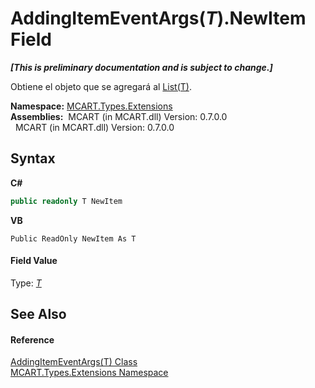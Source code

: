 # AddingItemEventArgs(*T*).NewItem Field
 _**\[This is preliminary documentation and is subject to change.\]**_

Obtiene el objeto que se agregará al <a href="e472f890-0d94-e75b-9f29-f49cc04a830f">List(T)</a>.

**Namespace:**&nbsp;<a href="a8e71047-44e0-7000-43f0-67a6f5b9758c">MCART.Types.Extensions</a><br />**Assemblies:**&nbsp;&nbsp;MCART (in MCART.dll) Version: 0.7.0.0<br />&nbsp;&nbsp;MCART (in MCART.dll) Version: 0.7.0.0<br />

## Syntax

**C#**<br />
``` C#
public readonly T NewItem
```

**VB**<br />
``` VB
Public ReadOnly NewItem As T
```


#### Field Value
Type: <a href="530f58e9-6092-bce8-3867-24504a91be4a">*T*</a>

## See Also


#### Reference
<a href="530f58e9-6092-bce8-3867-24504a91be4a">AddingItemEventArgs(T) Class</a><br /><a href="a8e71047-44e0-7000-43f0-67a6f5b9758c">MCART.Types.Extensions Namespace</a><br />